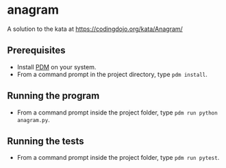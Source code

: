 # anagram
A solution to the kata at https://codingdojo.org/kata/Anagram/

## Prerequisites
* Install [PDM](https://pdm.fming.dev) on your system.
* From a command prompt in the project directory, type `pdm install`.

## Running the program
* From a command prompt inside the project folder, type `pdm run python anagram.py`.

## Running the tests
* From a command prompt inside the project folder, type `pdm run pytest`.
